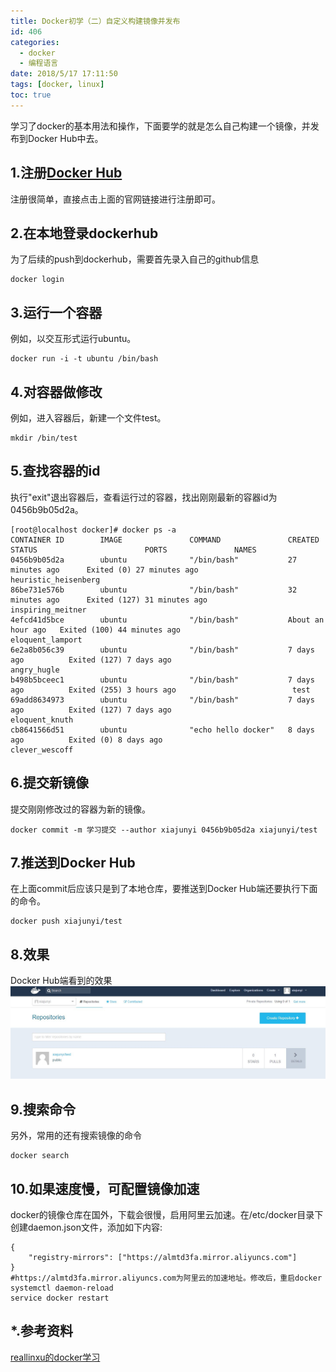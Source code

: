 ```yaml
---
title: Docker初学（二）自定义构建镜像并发布
id: 406
categories:
  - docker
  - 编程语言
date: 2018/5/17 17:11:50  
tags: [docker, linux]
toc: true
---
```


学习了docker的基本用法和操作，下面要学的就是怎么自己构建一个镜像，并发布到Docker Hub中去。

<!--more-->

## 1.注册[Docker Hub](https://hub.docker.com/)
注册很简单，直接点击上面的官网链接进行注册即可。

## 2.在本地登录dockerhub
为了后续的push到dockerhub，需要首先录入自己的github信息
```shell
docker login 
```
## 3.运行一个容器
例如，以交互形式运行ubuntu。
``` shell 
docker run -i -t ubuntu /bin/bash
```
## 4.对容器做修改
例如，进入容器后，新建一个文件test。
``` shell 
mkdir /bin/test   
```

## 5.查找容器的id
执行"exit"退出容器后，查看运行过的容器，找出刚刚最新的容器id为0456b9b05d2a。
```shell 
[root@localhost docker]# docker ps -a
CONTAINER ID        IMAGE               COMMAND               CREATED             STATUS                        PORTS               NAMES
0456b9b05d2a        ubuntu              "/bin/bash"           27 minutes ago      Exited (0) 27 minutes ago                         heuristic_heisenberg
86be731e576b        ubuntu              "/bin/bash"           32 minutes ago      Exited (127) 31 minutes ago                       inspiring_meitner
4efcd41d5bce        ubuntu              "/bin/bash"           About an hour ago   Exited (100) 44 minutes ago                       eloquent_lamport
6e2a8b056c39        ubuntu              "/bin/bash"           7 days ago          Exited (127) 7 days ago                           angry_hugle
b498b5bceec1        ubuntu              "/bin/bash"           7 days ago          Exited (255) 3 hours ago                          test
69add8634973        ubuntu              "/bin/bash"           7 days ago          Exited (127) 7 days ago                           eloquent_knuth
cb8641566d51        ubuntu              "echo hello docker"   8 days ago          Exited (0) 8 days ago                             clever_wescoff
```

## 6.提交新镜像
提交刚刚修改过的容器为新的镜像。
``` shell 
docker commit -m 学习提交 --author xiajunyi 0456b9b05d2a xiajunyi/test
```

## 7.推送到Docker Hub
在上面commit后应该只是到了本地仓库，要推送到Docker Hub端还要执行下面的命令。
``` shell 
docker push xiajunyi/test
```
## 8.效果
Docker Hub端看到的效果
![img](/img/xjy/docker1.jpg) 

## 9.搜索命令
另外，常用的还有搜索镜像的命令
```shell
docker search
```
## 10.如果速度慢，可配置镜像加速
docker的镜像仓库在国外，下载会很慢，启用阿里云加速。在/etc/docker目录下创建daemon.json文件，添加如下内容:
```text
{
	"registry-mirrors": ["https://almtd3fa.mirror.aliyuncs.com"]
}
#https://almtd3fa.mirror.aliyuncs.com为阿里云的加速地址。修改后，重启docker
systemctl daemon-reload
service docker restart
```

## *.参考资料 
[reallinxu的docker学习](https://www.reallinxu.com/aticle/Docker-Learning.html#more)




